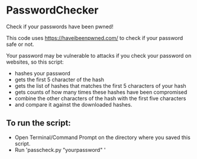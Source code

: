 # PasswordChecker
Check if your passwords have been pwned!

This code uses https://haveibeenpwned.com/ to check if your password safe or not.

Your password may be vulnerable to attacks if you check your password on websites, so this script:
  - hashes your password
  - gets the first 5 character of the hash
  - gets the list of hashes that matches the first 5 characters of your hash
  - gets counts of how many times these hashes have been compromised
  - combine the other characters of the hash with the first five characters 
  - and compare it against the downloaded hashes.
  
## To run the script:
  - Open Terminal/Command Prompt on the directory where you saved this script.
  - Run 'passcheck.py "yourpassword" ' 
